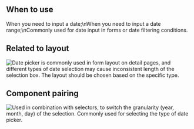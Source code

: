 ## When to use

When you need to input a date;\nWhen you need to input a date range;\nCommonly used for date input in forms or date filtering conditions.

## Related to layout

![Date picker is commonly used in form layout on detail pages, and different types of date selection may cause inconsistent length of the selection box. The layout should be chosen based on the specific type.](01.en)

## Component pairing

![Used in combination with selectors, to switch the granularity (year, month, day) of the selection. Commonly used for selecting the type of date picker.](02.en)
